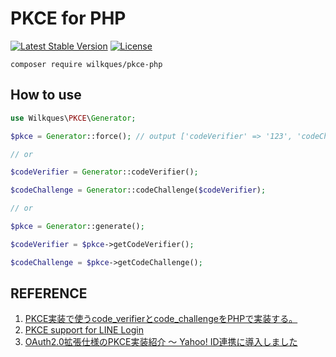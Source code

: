 # PKCE for PHP

[![Latest Stable Version](https://poser.pugx.org/wilkques/pkce-php/v/stable)](https://packagist.org/packages/wilkques/pkce-php)
[![License](https://poser.pugx.org/wilkques/pkce-php/license)](https://packagist.org/packages/wilkques/pkce-php)

````
composer require wilkques/pkce-php
````

## How to use
```php
use Wilkques\PKCE\Generator;

$pkce = Generator::force(); // output ['codeVerifier' => '123', 'codeChallenge' => '456']

// or

$codeVerifier = Generator::codeVerifier();

$codeChallenge = Generator::codeChallenge($codeVerifier);

// or

$pkce = Generator::generate();

$codeVerifier = $pkce->getCodeVerifier();

$codeChallenge = $pkce->getCodeChallenge();
```

## REFERENCE

1. [PKCE実装で使うcode_verifierとcode_challengeをPHPで実装する。](https://qiita.com/sugamaan/items/50699432a65ad9e5829e)
1. [PKCE support for LINE Login](https://developers.line.biz/en/docs/line-login/integrate-pkce/)
1. [OAuth2.0拡張仕様のPKCE実装紹介 〜 Yahoo! ID連携に導入しました](https://techblog.yahoo.co.jp/entry/20191219790463)
